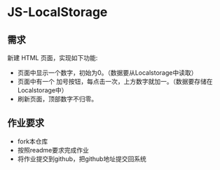 # JS-LocalStorage

## 需求
新建 HTML 页面，实现如下功能:
- 页面中显示一个数字，初始为0。（数据要从Localstorage中读取） 
- 页面中有一个 加号按钮，每点击一次，上方数字就加一。（数据要存储在Localstorage中） 
- 刷新页面，顶部数字不归零。

## 作业要求
- fork本仓库
- 按照readme要求完成作业
- 将作业提交到github，把github地址提交回系统

